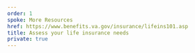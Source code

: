 ```yaml
---
order: 1
spoke: More Resources
href: https://www.benefits.va.gov/insurance/lifeins101.asp 
title: Assess your life insurance needs
private: true
---
```

